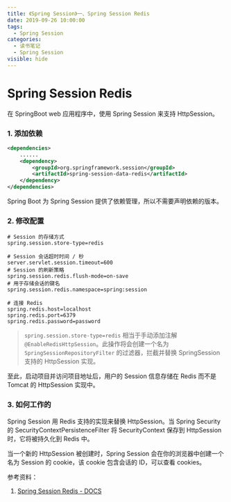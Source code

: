 ```yaml
---
title: 《Spring Session》一、Spring Session Redis
date: 2019-09-26 10:00:00
tags:
  - Spring Session
categories:
  - 读书笔记
  - Spring Session
visible: hide
---
```


# Spring Session Redis

在 SpringBoot web 应用程序中，使用 Spring Session 来支持 HttpSession。

### 1. 添加依赖

```xml
<dependencies>
	......
    <dependency>
    	<groupId>org.springframework.session</groupId>
        <artifactId>spring-session-data-redis</artifactId>
    </dependency>
</dependencies>
```

Spring Boot 为 Spring Session 提供了依赖管理，所以不需要声明依赖的版本。

### 2. 修改配置

```properties
# Session 的存储方式
spring.session.store-type=redis

# Session 会话超时时间 / 秒
server.servlet.session.timeout=600
# Session 的刷新策略
spring.session.redis.flush-mode=on-save
# 用于存储会话的键名
spring.session.redis.namespace=spring:session

# 连接 Redis
spring.redis.host=localhost
spring.redis.port=6379
spring.redis.password=password
```

> `spring.session.store-type=redis` 相当于手动添加注解 `@EnableRedisHttpSession`。此操作将会创建一个名为 `SpringSessionRepositoryFilter` 的过滤器，拦截并替换 SpringSession 支持的 HttpSession 实现。

至此，启动项目并访问项目地址后，用户的 Session 信息存储在 Redis 而不是 Tomcat 的 HttpSession 实现中。

### 3. 如何工作的

Spring Session 用 Redis 支持的实现来替换 HttpSession。当 Spring Security 的 SecurityContextPersistenceFilter 将 SecurityContext 保存到 HttpSession 时，它将被持久化到 Redis 中。

当一个新的 HttpSession 被创建时，Spring Session 会在你的浏览器中创建一个名为 Session 的 cookie，该 cookie 包含会话的 ID，可以查看 cookies。

参考资料：

1. [Spring Session Redis - DOCS](https://docs.spring.io/spring-session/docs/current/reference/html5/guides/boot-redis.html)
